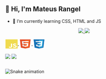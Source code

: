 ## 👋 Hi, I'm Mateus Rangel
- 🌱 I’m currently learning CSS, HTML and JS
<div align="center">
  <a href="  <a href="https://github.com/MrR4ngel">
  <img height="145em"src="https://github-readme-stats.vercel.app/api?username=MrR4ngel&show_icons=true&theme=github_dark&include_all_commits=true&count_private=true&"/>
  <img height="145em"src="https://github-readme-stats.vercel.app/api/top-langs/?username=MrR4ngel&layout=compact&langs_count=7&theme=github_dark"/>
</div>
                                                                                                                                                 
<div style="display: inline_block"><br>
  <img align="center" alt="Mateus-Js" height="30" width="40" src="https://raw.githubusercontent.com/devicons/devicon/master/icons/javascript/javascript-plain.svg">
  <img align="center" alt="Mateus-HTML" height="30" width="40" src="https://raw.githubusercontent.com/devicons/devicon/master/icons/html5/html5-original.svg">
  <img align="center" alt="Mateus-CSS" height="30" width="40" src="https://raw.githubusercontent.com/devicons/devicon/master/icons/css3/css3-original.svg">
</div>

<div style="display: inline_block"><br>
  <a href = "mailto:ramos.rangel.mr@gmail.com"><img src="https://img.shields.io/badge/-Gmail-%23333?style=for-the-badge&logo=gmail&logoColor=white" target="_blank"></a>
  <a href="https://www.linkedin.com/in/mateus-ramos-rangel/" target="_blank"><img src="https://img.shields.io/badge/-LinkedIn-%230077B5?style=for-the-badge&logo=linkedin&logoColor=white" target="_blank"></a> 
</div>

##

 ![Snake animation](https://github.com/MrR4ngel/MrR4ngel/blob/output/github-contribution-grid-snake.svg)


